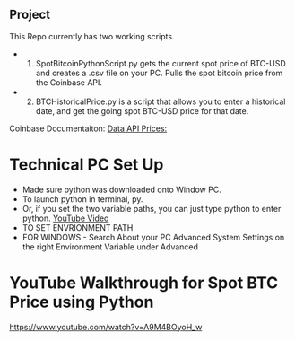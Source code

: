 ## Project

This Repo currently has two working scripts. 
- 1. SpotBitcoinPythonScript.py gets the current spot price of BTC-USD and creates a .csv file on your PC. Pulls the spot bitcoin price from the Coinbase API.
- 2. BTCHistoricalPrice.py is a script that allows you to enter a historical date, and get the going spot BTC-USD price for that date.

Coinbase Documentaiton:
[Data API Prices:](https://docs.cloud.coinbase.com/sign-in-with-coinbase/docs/api-prices)

# Technical PC Set Up
- Made sure python was downloaded onto Window PC.
- To launch python in terminal, py.
- Or, if you set the two variable paths, you can just type python to enter python. [YouTube Video](https://www.youtube.com/watch?v=4V14G5_CNGg&t=161s)
- TO SET ENVRIONMENT PATH
- FOR WINDOWS - Search About your PC Advanced System Settings on the right Environment Variable under Advanced

# YouTube Walkthrough for Spot BTC Price using Python
 https://www.youtube.com/watch?v=A9M4BOyoH_w 
